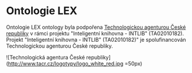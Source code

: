 # Ontologie LEX

Ontologie LEX ontology byla podpořena <a href="http://tacr.cz/">Technologickou agenturou České republiky</a> v rámci projektu "Inteligentní knihovna - INTLIB" (TA02010182). Projekt "Inteligentní knihovna - INTLIB" (TA02010182)" je spolufinancován Technologickou agenturou České republiky.

![Technologická agentura České republiky](http://www.tacr.cz/logotypy/logo_white_red.jpg =50px)
